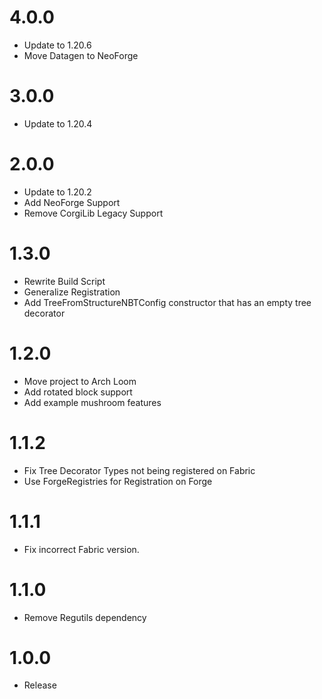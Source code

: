 # 4.0.0
* Update to 1.20.6
* Move Datagen to NeoForge

# 3.0.0
* Update to 1.20.4

# 2.0.0
* Update to 1.20.2
* Add NeoForge Support
* Remove CorgiLib Legacy Support

# 1.3.0
* Rewrite Build Script
* Generalize Registration
* Add TreeFromStructureNBTConfig constructor that has an empty tree decorator

# 1.2.0
* Move project to Arch Loom
* Add rotated block support
* Add example mushroom features

# 1.1.2
* Fix Tree Decorator Types not being registered on Fabric
* Use ForgeRegistries for Registration on Forge

# 1.1.1
* Fix incorrect Fabric version.

# 1.1.0
* Remove Regutils dependency

# 1.0.0
* Release
